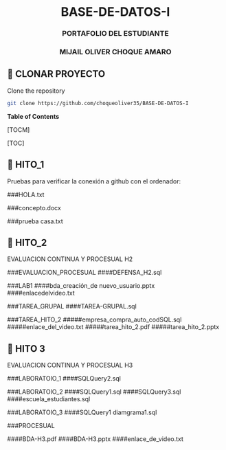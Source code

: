 <h1 align="center">BASE-DE-DATOS-I</h1>
<h3 align="center">PORTAFOLIO DEL ESTUDIANTE</h3>
<h3 align="center">MIJAIL OLIVER CHOQUE AMARO</h3>


## 🚀 CLONAR PROYECTO

Clone the repository

```sh
git clone https://github.com/choqueoliver35/BASE-DE-DATOS-I
```
**Table of Contents**

[TOCM]

[TOC]

## 📖 HITO_1

Pruebas para verificar la conexión a github con el ordenador:


###HOLA.txt

###concepto.docx

###prueba casa.txt


## 📖  HITO_2

EVALUACION CONTINUA Y PROCESUAL H2


###EVALUACION_PROCESUAL
####DEFENSA_H2.sql


###LAB1
####bda_creación_de nuevo_usuario.pptx
####enlacedelvideo.txt

###TAREA_GRUPAL
####TAREA-GRUPAL.sql

###TAREA_HITO_2
#####empresa_compra_auto_codSQL.sql
#####enlace_del_video.txt
#####tarea_hito_2.pdf
#####tarea_hito_2.pptx

## 📖 HITO 3
EVALUACION CONTINUA Y PROCESUAL H3

###LABORATOIO_1
####SQLQuery2.sql

###LABORATOIO_2
####SQLQuery1.sql
####SQLQuery3.sql
####escuela_estudiantes.sql

###LABORATOIO_3
####SQLQuery1 diamgrama1.sql

###PROCESUAL

####BDA-H3.pdf
####BDA-H3.pptx
####enlace_de_video.txt







